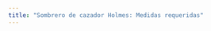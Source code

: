 ```yaml
---
title: "Sombrero de cazador Holmes: Medidas requeridas"
---
```


<PatternMeasurements pattern='holmes' />
